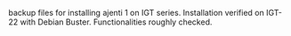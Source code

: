 backup files for installing ajenti 1 on IGT series. Installation verified on IGT-22 with Debian Buster. Functionalities roughly checked.
